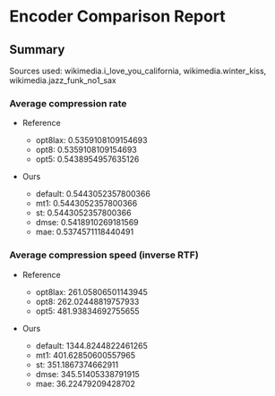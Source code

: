 
# Encoder Comparison Report

## Summary

Sources used: wikimedia.i_love_you_california, wikimedia.winter_kiss, wikimedia.jazz_funk_no1_sax

### Average compression rate

  - Reference
    - opt8lax: 0.5359108109154693
    - opt8: 0.5359108109154693
    - opt5: 0.5438954957635126

  - Ours
    - default: 0.5443052357800366
    - mt1: 0.5443052357800366
    - st: 0.5443052357800366
    - dmse: 0.5418910269181569
    - mae: 0.5374571118440491


### Average compression speed (inverse RTF)
  - Reference
    - opt8lax: 261.05806501143945
    - opt8: 262.02448819757933
    - opt5: 481.93834692755655

  - Ours
    - default: 1344.8244822461265
    - mt1: 401.62850600557965
    - st: 351.1867374662911
    - dmse: 345.51405338791915
    - mae: 36.22479209428702



